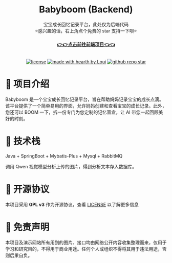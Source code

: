 <h1 align="center">
  Babyboom (Backend)
</h1>

<div align="center">
  宝宝成长回忆记录平台，此处仅为后端代码
  <br />
  ⭐感兴趣的话，右上角点个免费的 star 支持一下呗⭐
  <br />
  <br />
  <a href="https://github.com/chclt/babyboom-frontend"><strong>👉👉点击前往前端项目👈👈</strong></a>
  <br />
</div>

<div align="center">
<br />

[![license](https://img.shields.io/github/license/ThisIsLoui/mock-kuwo?style=flat-square)](LICENSE)
[![made with hearth by Loui](https://img.shields.io/badge/made%20with%20%E2%99%A5%20by-Loui-fce53f.svg?style=flat-square)](https://github.com/ThisIsLoui)
[![github repo star](https://img.shields.io/github/stars/ThisIsLoui/babyboom-backend)](https://github.com/ThisIsLoui)

</div>

# 🎉 项目介绍

Babyboom 是一个宝宝成长回忆记录平台，旨在帮助妈妈记录宝宝的成长点滴。该平台提供了一个简单易用的界面，允许妈妈创建和查看宝宝的成长记录。此外，您还可以 BOOM 一下，拆一份专门为您定制的记忆盲盒，让 AI 带您一起回顾美好的时刻。

# 🚀 技术栈

Java + SpringBoot + Mybatis-Plus + Mysql + RabbitMQ

调用 Qwen 视觉模型分析上传的图片，得到分析文本存入数据库。

# 📖 开源协议

本项目采用 **GPL v3** 作为开源协议，查看 [LICENSE](/LICENSE) 以了解更多信息

# 📢 免责声明

本项目及演示网站所有用到的图片、接口均由网络公开内容收集整理而来，仅用于学习和研究目的，不得用于商业用途。任何个人或组织不得将其用于违法用途，否则后果自负。